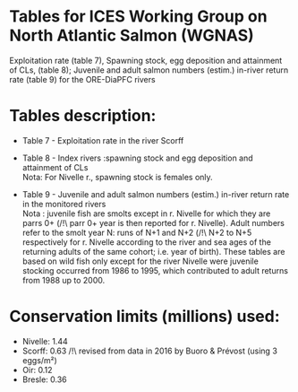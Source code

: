 # Tables for ICES Working Group on North Atlantic Salmon (WGNAS)

Exploitation rate (table 7), Spawning stock, egg deposition and attainment of CLs, (table 8); Juvenile and adult salmon numbers (estim.) in-river return rate (table 9) for the ORE-DiaPFC rivers

# Tables description:  

- Table 7 - Exploitation rate in the river Scorff

- Table 8 - Index rivers :spawning stock and egg deposition and attainment of CLs  
Nota: For Nivelle r., spawning stock is females only. 

- Table 9 - Juvenile and adult salmon  numbers (estim.) in-river return rate in the monitored rivers  
Nota : juvenile fish are smolts except in r. Nivelle for which they are parrs 0+ (/!\ parr 0+ year is then reported for r. Nivelle). 
Adult numbers refer to the smolt year N: runs of N+1 and N+2 (/!\ N+2 to N+5 respectively for r. Nivelle according to the river and sea ages of the returning adults of the same cohort; i.e. year of birth).
These tables are based on wild fish only except for the river Nivelle were juvenile stocking occurred from 1986 to 1995, which contributed to adult returns from 1988 up to 2000.

# Conservation limits (millions) used: 

- Nivelle: 1.44 
- Scorff: 0.63 /!\ revised from data in 2016 by Buoro & Prévost (using 3 eggs/m²)
- Oir: 0.12
- Bresle: 0.36
